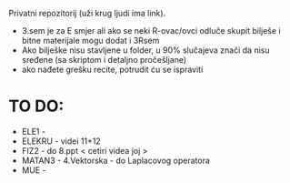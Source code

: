 Privatni repozitorij (uži krug ljudi ima link).

- 3.sem je za E smjer ali ako se neki R-ovac/ovci odluče skupit bilješe i bitne materijale mogu dodat i 3Rsem
- Ako bilješke nisu stavljene u folder, u 90% slučajeva znači da nisu sređene (sa skriptom i detaljno pročešljane)
- ako nađete grešku recite, potrudit ću se ispraviti

# TO DO:
- ELE1 - <zadaci i ispiti>
- ELEKRU - videi 11+12
- FIZ2 - do 8.ppt < cetiri videa joj >
- MATAN3 - <Fourier zadaci> 4.Vektorska - do Laplacovog operatora
- MUE - <trebala bi ucit>
